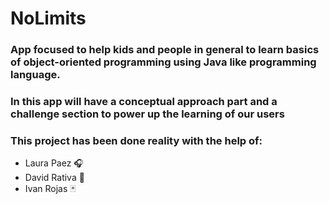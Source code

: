 # **NoLimits**
### App focused to help kids and people in general to learn basics of object-oriented programming using Java like programming language.
### In this app will have a conceptual approach part and a challenge section to power up the learning of our users
### This project has been done reality with the help of:
- Laura Paez :headphones:
- David Rativa :art:
- Ivan Rojas :black_joker:
